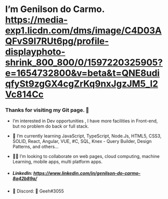 # I’m Genilson do Carmo. https://media-exp1.licdn.com/dms/image/C4D03AQFvS9I7RUt6pg/profile-displayphoto-shrink_800_800/0/1597220325905?e=1654732800&v=beta&t=QNE8udiqfySt9zgGX4cgZrKq9nxJgzJM5_l2Vc814Cc


### Thanks for visiting my Git page. 🤠



- I’m interested in Dev opportunities , I have more facilities in Front-end, but no problem do back or full stack.

- 🧐 I’m currently learning  JavaScript, TypeScript, Node.Js, HTML5, CSS3, SOLID, React, Angular, VUE, #C, SQL, Knex - Query Builder, Design Patterns, and others... 

- 🐱‍💻 I’m looking to collaborate on web pages, cloud computing, machine Learning, mobile apps, multi platform apps.

- ##### LinkedIn: https://www.linkedin.com/in/genilson-do-carmo-8a42b89a/

- 👾  Discord: 👑 Geeh#3055
